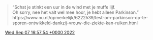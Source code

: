 > “Schat je stinkt een uur in de wind met je muffe lijf\.  
> Oh sorry, nee het valt wel mee hoor, je hebt alleen Parkinson\.” https://www\.nu\.nl/opmerkelijk/6222539/test\-om\-parkinson\-op\-te\-sporen\-ontwikkeld\-dankzij\-vrouw\-die\-ziekte\-kan\-ruiken\.html

<img src="../../media/tweet.ico" width="12" /> [Wed Sep 07 16:57:54 +0000 2022](https://twitter.com/DromerDenker/status/1567557783813242884)